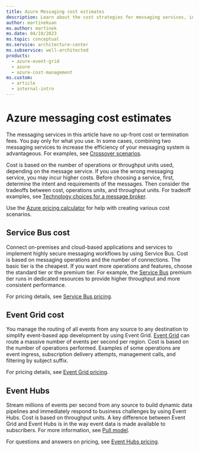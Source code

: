 ```yaml
---
title: Azure Messaging cost estimates
description: Learn about the cost strategies for messaging services, including Service Bus cost, Event Grid cost, and Event Hubs.
author: martinekuan
ms.author: martinek
ms.date: 04/19/2023
ms.topic: conceptual
ms.service: architecture-center
ms.subservice: well-architected
products:
  - azure-event-grid
  - azure
  - azure-cost-management
ms.custom:
  - article
  - internal-intro
---
```


# Azure messaging cost estimates

The messaging services in this article have no up-front cost or termination fees. You pay only for what you use. In some cases, combining two messaging services to increase the efficiency of your messaging system is advantageous. For examples, see [Crossover scenarios](/azure/architecture/guide/technology-choices/messaging#crossover-scenarios).

Cost is based on the number of operations or throughput units used, depending on the message service. If you use the wrong messaging service, you may incur higher costs. Before choosing a service, first, determine the intent and requirements of the messages. Then consider the tradeoffs between cost, operations units, and throughput units. For tradeoff examples, see [Technology choices for a message broker](/azure/architecture/guide/technology-choices/messaging#technology-choices-for-a-message-broker).

Use the [Azure pricing calculator](https://azure.microsoft.com/pricing/calculator/) for help with creating various cost scenarios.

## Service Bus cost

Connect on-premises and cloud-based applications and services to implement highly secure messaging workflows by using Service Bus. Cost is based on messaging operations and the number of connections. The basic tier is the cheapest. If you want more operations and features, choose the standard tier or the premium tier. For example, the [Service Bus](/azure/architecture/reference-architectures/enterprise-integration/queues-events#service-bus) premium tier runs in dedicated resources to provide higher throughput and more consistent performance.

For pricing details, see [Service Bus pricing](https://azure.microsoft.com/pricing/details/service-bus/).

## Event Grid cost

You manage the routing of all events from any source to any destination to simplify event-based app development by using Event Grid. [Event Grid](/azure/architecture/reference-architectures/serverless/cloud-automation#event-grid) can route a massive number of events per second per region. Cost is based on the number of operations performed. Examples of some operations are event ingress, subscription delivery attempts, management calls, and filtering by subject suffix.

For pricing details, see [Event Grid pricing](https://azure.microsoft.com/pricing/details/event-grid/).

## Event Hubs

Stream millions of events per second from any source to build dynamic data pipelines and immediately respond to business challenges by using Event Hubs. Cost is based on throughput units. A key difference between Event Grid and Event Hubs is in the way event data is made available to subscribers. For more information, see [Pull model](/azure/architecture/guide/technology-choices/messaging#pull-model-1).

For questions and answers on pricing, see [Event Hubs pricing](https://azure.microsoft.com/pricing/details/event-hubs/).
